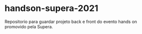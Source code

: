 # handson-supera-2021
Repositorio para guardar projeto back e front do evento hands on promovido pela Supera.
